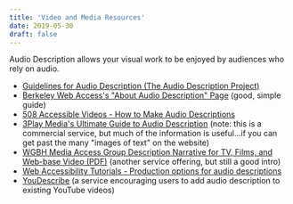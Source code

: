 ```yaml
---
title: 'Video and Media Resources'
date: 2019-05-30
draft: false
---
```

Audio Description allows your visual work to be enjoyed by audiences who rely on audio.
* [Guidelines for Audio Description (The Audio Description Project)](http://www.acb.org/adp/guidelines.html)
* [Berkeley Web Access's "About Audio Description" Page](https://webaccess.berkeley.edu/resources/tips/audio-description) (good, simple guide)
* [508 Accessible Videos - How to Make Audio Descriptions](https://digital.gov/2014/06/30/508-accessible-videos-how-to-make-audio-descriptions/)
* [3Play Media's Ultimate Guide to Audio Description](https://www.3playmedia.com/resources/popular-topics/audio-description/) (note: this is a commercial service, but much of the information is useful…if you can get past the many "images of text" on the website)
* [WGBH Media Access Group Description Narrative for TV, Films, and Web-base Video (PDF)](http://main.wgbh.org/wgbh/pages/mag/pdfs/wgbh_descriptive_narration.pdf) (another service offering, but still a good intro)
* [Web Accessibility Tutorials - Production options for audio descriptions](https://www.w3.org/2017/04/xsmedia-tute/page6.html)
* [YouDescribe](https://youdescribe.org/unsupported-browser) (a service encouraging users to add audio description to existing YouTube videos)